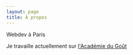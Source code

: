 ```yaml
---
layout: page
title: À propos
---
```


Webdev à Paris

Je travaille actuellement sur [l'Académie du Goût](https://www.academiedugout.fr)

